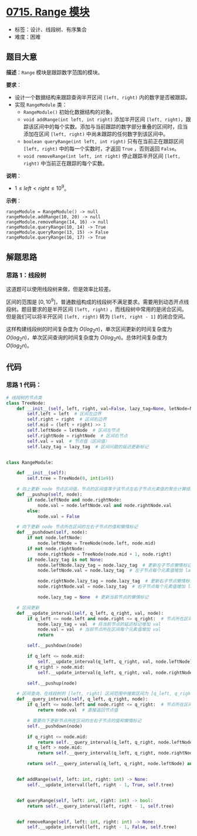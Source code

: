 # [0715. Range 模块](https://leetcode.cn/problems/range-module/)

- 标签：设计、线段树、有序集合
- 难度：困难

## 题目大意

**描述**：`Range` 模块是跟踪数字范围的模块。

**要求**：

- 设计一个数据结构来跟踪查询半开区间 `[left, right)` 内的数字是否被跟踪。
- 实现 `RangeModule` 类：
  - `RangeModule()` 初始化数据结构的对象。
  - `void addRange(int left, int right)` 添加半开区间 `[left, right)`，跟踪该区间中的每个实数。添加与当前跟踪的数字部分重叠的区间时，应当添加在区间 `[left, right)` 中尚未跟踪的任何数字到该区间中。
  - `boolean queryRange(int left, int right)` 只有在当前正在跟踪区间 `[left, right)` 中的每一个实数时，才返回 `True` ，否则返回 `False`。
  - `void removeRange(int left, int right)` 停止跟踪半开区间 `[left, right)` 中当前正在跟踪的每个实数。

**说明**：

- $1 \le left < right \le 10^9$。

**示例**：

```
rangeModule = RangeModule() -> null
rangeModule.addRange(10, 20) -> null
rangeModule.removeRange(14, 16) -> null
rangeModule.queryRange(10, 14) -> True
rangeModule.queryRange(13, 15) -> False
rangeModule.queryRange(16, 17) -> True
```

## 解题思路

### 思路 1：线段树

这道题可以使用线段树来做，但是效率比较差。

区间的范围是 $[0, 10^9]$，普通数组构成的线段树不满足要求。需要用到动态开点线段树。题目要求的是半开区间 `[left, right)` ，而线段树中常用的是闭合区间。但是我们可以将半开区间 `[left, right)` 转为 `[left, right - 1]` 的闭合空间。

这样构建线段树的时间复杂度为 $O(log_2n)$，单次区间更新的时间复杂度为 $O(log_2n)$，单次区间查询的时间复杂度为 $O(log_2n)$。总体时间复杂度为 $O(log_2n)$。

## 代码

### 思路 1 代码：

```Python
# 线段树的节点类
class TreeNode:
    def __init__(self, left, right, val=False, lazy_tag=None, letNode=None, rightNode=None):
        self.left = left  # 区间左边界
        self.right = right  # 区间右边界
        self.mid = (left + right) >> 1
        self.leftNode = letNode  # 区间左节点
        self.rightNode = rightNode  # 区间右节点
        self.val = val  # 节点值（区间值）
        self.lazy_tag = lazy_tag  # 区间问题的延迟更新标记


class RangeModule:

    def __init__(self):
        self.tree = TreeNode(0, int(1e9))

    # 向上更新 node 节点区间值，节点的区间值等于该节点左右子节点元素值的聚合计算结果
    def __pushup(self, node):
        if node.leftNode and node.rightNode:
            node.val = node.leftNode.val and node.rightNode.val
        else:
            node.val = False

    # 向下更新 node 节点所在区间的左右子节点的值和懒惰标记
    def __pushdown(self, node):
        if not node.leftNode:
            node.leftNode = TreeNode(node.left, node.mid)
        if not node.rightNode:
            node.rightNode = TreeNode(node.mid + 1, node.right)
        if node.lazy_tag is not None:
            node.leftNode.lazy_tag = node.lazy_tag  # 更新左子节点懒惰标记
            node.leftNode.val = node.lazy_tag  # 左子节点每个元素值增加 lazy_tag

            node.rightNode.lazy_tag = node.lazy_tag  # 更新右子节点懒惰标记
            node.rightNode.val = node.lazy_tag  # 右子节点每个元素值增加 lazy_tag

            node.lazy_tag = None  # 更新当前节点的懒惰标记

    # 区间更新
    def __update_interval(self, q_left, q_right, val, node):
        if q_left <= node.left and node.right <= q_right:  # 节点所在区间被 [q_left, q_right] 所覆盖
            node.lazy_tag = val  # 将当前节点的延迟标记增加 val
            node.val = val  # 当前节点所在区间每个元素值增加 val
            return

        self.__pushdown(node)

        if q_left <= node.mid:
            self.__update_interval(q_left, q_right, val, node.leftNode)
        if q_right > node.mid:
            self.__update_interval(q_left, q_right, val, node.rightNode)

        self.__pushup(node)

    # 区间查询，在线段树的 [left, right] 区间范围中搜索区间为 [q_left, q_right] 的区间值
    def __query_interval(self, q_left, q_right, node):
        if q_left <= node.left and node.right <= q_right:  # 节点所在区间被 [q_left, q_right] 所覆盖
            return node.val  # 直接返回节点值

        # 需要向下更新节点所在区间的左右子节点的值和懒惰标记
        self.__pushdown(node)

        if q_right <= node.mid:
            return self.__query_interval(q_left, q_right, node.leftNode)
        if q_left > node.mid:
            return self.__query_interval(q_left, q_right, node.rightNode)

        return self.__query_interval(q_left, q_right, node.leftNode) and self.__query_interval(q_left, q_right, node.rightNode)  # 返回左右子树元素值的聚合计算结果


    def addRange(self, left: int, right: int) -> None:
        self.__update_interval(left, right - 1, True, self.tree)


    def queryRange(self, left: int, right: int) -> bool:
        return self.__query_interval(left, right - 1, self.tree)


    def removeRange(self, left: int, right: int) -> None:
        self.__update_interval(left, right - 1, False, self.tree)
```

